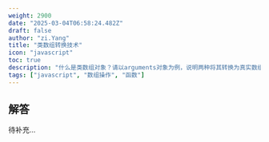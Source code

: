 ```yaml
---
weight: 2900
date: "2025-03-04T06:58:24.482Z"
draft: false
author: "zi.Yang"
title: "类数组转换技术"
icon: "javascript"
toc: true
description: "什么是类数组对象？请以arguments对象为例，说明两种将其转换为真实数组的方法及其兼容性差异。"
tags: ["javascript", "数组操作", "函数"]
---
```


## 解答

待补充...
